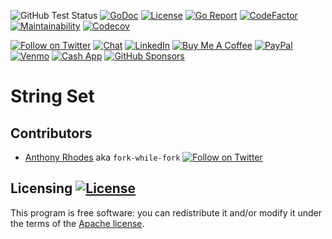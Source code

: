 ![GitHub Test Status](https://github.com/caffix/stringset/workflows/tests/badge.svg)
[![GoDoc](https://img.shields.io/static/v1?label=godoc&message=reference&color=blue)](https://pkg.go.dev/github.com/caffix/stringset?tab=overview)
[![License](https://img.shields.io/github/license/caffix/stringset)](https://www.apache.org/licenses/LICENSE-2.0)
[![Go Report](https://goreportcard.com/badge/github.com/caffix/stringset)](https://goreportcard.com/report/github.com/caffix/stringset)
[![CodeFactor](https://www.codefactor.io/repository/github/caffix/stringset/badge)](https://www.codefactor.io/repository/github/caffix/stringset)
[![Maintainability](https://api.codeclimate.com/v1/badges/3441c8c6f7310dc0c3b9/maintainability)](https://codeclimate.com/github/caffix/stringset/maintainability)
[![Codecov](https://codecov.io/gh/caffix/stringset/branch/master/graph/badge.svg)](https://codecov.io/gh/caffix/stringset)

[![Follow on Twitter](https://img.shields.io/twitter/follow/jeff_foley.svg?logo=twitter)](https://twitter.com/jeff_foley)
[![Chat](https://img.shields.io/discord/433729817918308352.svg?logo=discord&style=flat-square)](https://discord.gg/rtN8GMd)
[![LinkedIn](https://img.shields.io/badge/-jeff%20foley-blue?style=flat-square&logo=Linkedin&logoColor=white&link=https://www.linkedin.com/in/caffix/)](https://www.linkedin.com/in/caffix/)
[![Buy Me A Coffee](https://img.shields.io/badge/buy%20me%20a%20coffee-%23FFDD00.svg?&style=flat&logo=buy%20me%20a%20coffee&logoColor=black)](https://www.buymeacoffee.com/caffix)
[![PayPal](https://img.shields.io/badge/paypal-%2300457C.svg?&style=flat&logo=paypal&logoColor=white)](https://www.paypal.me/caffix)
[![Venmo](https://img.shields.io/badge/venmo-%233D95CE.svg?&style=flat&logo=venmo&logoColor=white)](https://venmo.com/caffix)
[![Cash App](https://img.shields.io/badge/-cash_app-00C244?style=flat-square&logo=cashapp&logoColor=fff)](https://cash.app/$caffix)
[![GitHub Sponsors](https://img.shields.io/badge/github%20sponsors-%23EA4AAA.svg?&style=flat&logo=github%20sponsors&logoColor=white)](https://github.com/sponsors/caffix)

# String Set

## Contributors

* [Anthony Rhodes](https://github.com/fork-while-fork) aka `fork-while-fork`
  [![Follow on Twitter](https://img.shields.io/twitter/follow/fork_while_fork.svg?logo=twitter)](https://twitter.com/fork_while_fork)

## Licensing [![License](https://img.shields.io/github/license/caffix/stringset)](https://www.apache.org/licenses/LICENSE-2.0)

This program is free software: you can redistribute it and/or modify it under the terms of the [Apache license](LICENSE).

